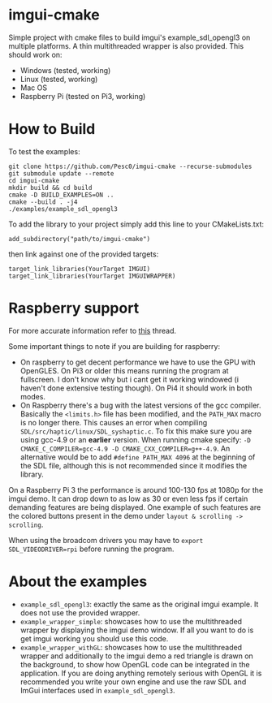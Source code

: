 # imgui-cmake

Simple project with cmake files to build imgui's example_sdl_opengl3 on multiple platforms. A thin multithreaded wrapper is also provided. This should work on:
- Windows (tested, working)
- Linux (tested, working)
- Mac OS
- Raspberry Pi (tested on Pi3, working)

# How to Build

To test the examples:
```
git clone https://github.com/Pesc0/imgui-cmake --recurse-submodules
git submodule update --remote
cd imgui-cmake
mkdir build && cd build
cmake -D BUILD_EXAMPLES=ON ..
cmake --build . -j4
./examples/example_sdl_opengl3
```

To add the library to your project simply add this line to your CMakeLists.txt: 
```
add_subdirectory("path/to/imgui-cmake")
```
then link against one of the provided targets: 
```
target_link_libraries(YourTarget IMGUI) 
target_link_libraries(YourTarget IMGUIWRAPPER)
```

# Raspberry support

For more accurate information refer to [this](https://github.com/ocornut/imgui/pull/2837) thread.

Some important things to note if you are building for raspberry:
- On raspberry to get decent performance we have to use the GPU with OpenGLES. On Pi3 or older this means running the program at fullscreen. I don't know why but i cant get it working windowed (i haven't done extensive testing though). On Pi4 it should work in both modes.
- On Raspberry there's a bug with the latest versions of the gcc compiler. Basically the `<limits.h>` file has been modified, and the `PATH_MAX` macro is no longer there. 
This causes an error when compiling `SDL/src/haptic/linux/SDL_syshaptic.c`. To fix this make sure you are using gcc-4.9 or an **earlier** version. When running cmake specify: `-D CMAKE_C_COMPILER=gcc-4.9 -D CMAKE_CXX_COMPILER=g++-4.9`. An alternative would be to add `#define PATH_MAX 4096` at the beginning of the SDL file, although this is not recommended since it modifies the library.

On a Raspberry Pi 3 the performance is around 100-130 fps at 1080p for the imgui demo. It can drop down to as low as 30 or even less fps if certain demanding features are being displayed. One example of such features are the colored buttons present in the demo under `layout & scrolling -> scrolling`.

When using the broadcom drivers you may have to ```export SDL_VIDEODRIVER=rpi``` before running the program.

# About the examples

- `example_sdl_opengl3`: exactly the same as the original imgui example. It does not use the provided wrapper.
- `example_wrapper_simple`: showcases how to use the multithreaded wrapper by displaying the imgui demo window. If all you want to do is get imgui working you should use this code.
- `example_wrapper_withGL`: showcases how to use the multithreaded wrapper and additionally to the imgui demo a red triangle is drawn on the background, to show how OpenGL code can be integrated in the application. If you are doing anything remotely serious with OpenGL it is recommended you write your own engine and use the raw SDL and ImGui interfaces used in `example_sdl_opengl3`.
